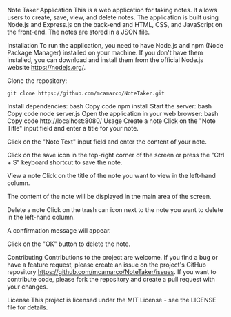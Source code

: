 Note Taker Application
This is a web application for taking notes. It allows users to create, save, view, and delete notes. The application is built using Node.js and Express.js on the back-end and HTML, CSS, and JavaScript on the front-end. The notes are stored in a JSON file.

Installation
To run the application, you need to have Node.js and npm (Node Package Manager) installed on your machine. If you don't have them installed, you can download and install them from the official Node.js website https://nodejs.org/.

Clone the repository:
```
git clone https://github.com/mcamarco/NoteTaker.git 
```

Install dependencies:
bash
Copy code
npm install
Start the server:
bash
Copy code
node server.js
Open the application in your web browser:
bash
Copy code
http://localhost:8080/
Usage
Create a note
Click on the "Note Title" input field and enter a title for your note.

Click on the "Note Text" input field and enter the content of your note.

Click on the save icon in the top-right corner of the screen or press the "Ctrl + S" keyboard shortcut to save the note.

View a note
Click on the title of the note you want to view in the left-hand column.

The content of the note will be displayed in the main area of the screen.

Delete a note
Click on the trash can icon next to the note you want to delete in the left-hand column.

A confirmation message will appear.

Click on the "OK" button to delete the note.

Contributing
Contributions to the project are welcome. If you find a bug or have a feature request, please create an issue on the project's GitHub repository https://github.com/mcamarco/NoteTaker/issues. If you want to contribute code, please fork the repository and create a pull request with your changes.

License
This project is licensed under the MIT License - see the LICENSE file for details.